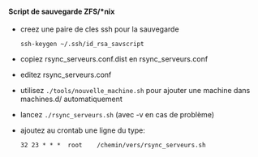 #### Script de sauvegarde ZFS/*nix ####

- creez une paire de cles ssh pour la sauvegarde

  `ssh-keygen ~/.ssh/id_rsa_savscript`
- copiez rsync_serveurs.conf.dist en rsync_serveurs.conf
- editez rsync_serveurs.conf
- utilisez `./tools/nouvelle_machine.sh` pour ajouter une machine dans machines.d/ automatiquement
- lancez `./rsync_serveurs.sh` (avec -v en cas de problème)
- ajoutez au crontab une ligne du type:

  `32 23 * * *	root	/chemin/vers/rsync_serveurs.sh`
 

